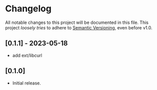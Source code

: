 # Changelog

All notable changes to this project will be documented in this file.
This project *loosely tries* to adhere to [Semantic Versioning](http://semver.org/), even before v1.0.

## [0.1.1] - 2023-05-18
- add ext/libcurl

## [0.1.0]
- Initial release.

